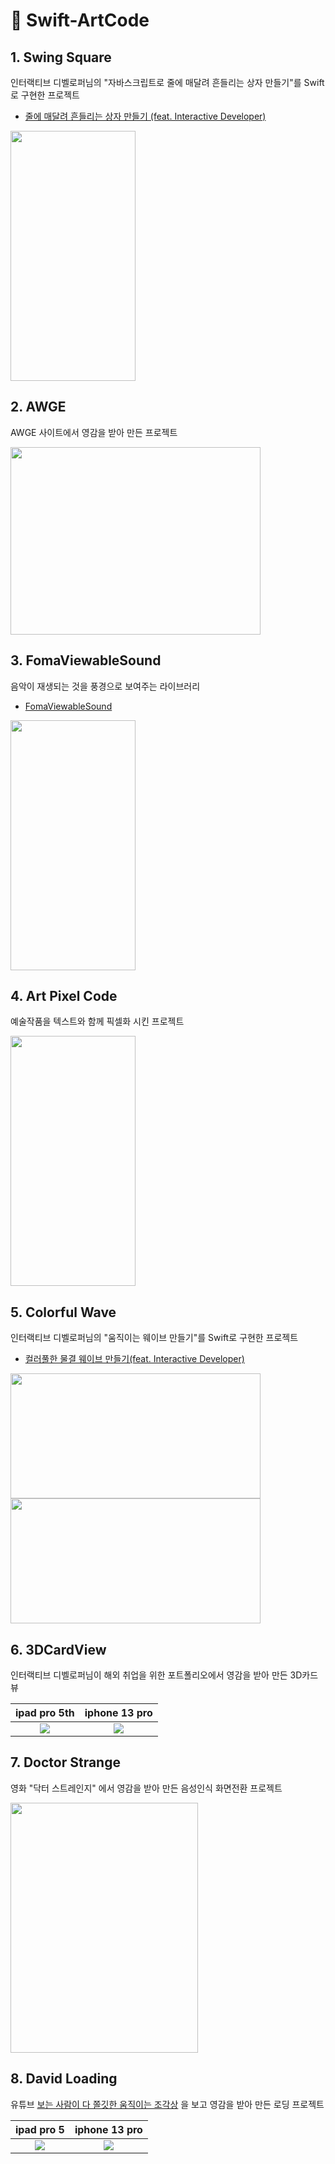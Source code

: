 # 🍎 Swift-ArtCode

## 1. Swing Square

인터랙티브 디벨로퍼님의 "자바스크립트로 줄에 매달려 흔들리는 상자 만들기"를 Swift로 구현한 프로젝트

- [줄에 매달려 흔들리는 상자 만들기 (feat. Interactive Developer)](https://fomaios.tistory.com/entry/Swift-%EC%A4%84%EC%97%90-%EB%A7%A4%EB%8B%AC%EB%A0%A4-%ED%9D%94%EB%93%A4%EB%A6%AC%EB%8A%94-%EC%83%81%EC%9E%90-%EB%A7%8C%EB%93%A4%EA%B8%B0-feat-Interactive-Developer)

<img src="https://user-images.githubusercontent.com/47676921/143278893-41a05054-9afe-4e66-8b33-ef3b0ccb0f27.gif"  width="200" height="400">

## 2. AWGE

AWGE 사이트에서 영감을 받아 만든 프로젝트

<img src="https://user-images.githubusercontent.com/47676921/130920914-b4c6a235-6f08-4a42-b175-1fea61b833d0.gif"  width="400" height="300">

## 3. FomaViewableSound

음악이 재생되는 것을 풍경으로 보여주는 라이브러리

- [FomaViewableSound](https://github.com/fomagran/FomaViewableSound)

<img src="https://user-images.githubusercontent.com/47676921/120883516-9d916b80-c618-11eb-9948-5766c768a870.gif"  width="200" height="400">

## 4. Art Pixel Code

예술작품을 텍스트와 함께 픽셀화 시킨 프로젝트

<img src="https://user-images.githubusercontent.com/47676921/143734272-57949a0d-ce53-46a2-a7cd-77ea76a4ceef.gif"  width="200" height="400">

## 5. Colorful Wave

인터랙티브 디벨로퍼님의 "움직이는 웨이브 만들기"를 Swift로 구현한 프로젝트

- [컬러풀한 물결 웨이브 만들기(feat. Interactive Developer)](https://fomaios.tistory.com/entry/Creative-Coding-%EC%BB%AC%EB%9F%AC%ED%92%80%ED%95%9C-%EB%AC%BC%EA%B2%B0-%EC%9B%A8%EC%9D%B4%EB%B8%8C-%EB%A7%8C%EB%93%A4%EA%B8%B0feat-Interactive-Developer)  

<img src="https://user-images.githubusercontent.com/47676921/144575570-06d934c4-4aab-4019-98de-8a11cc489e04.gif"  width="400" height="200">

<img src="https://user-images.githubusercontent.com/47676921/144745735-1f795799-b529-448b-804a-0e12dee89cd5.gif"  width="400" height="200">

## 6. 3DCardView

인터랙티브 디벨로퍼님이 해외 취업을 위한 포트폴리오에서 영감을 받아 만든 3D카드 뷰

ipad pro 5th            |  iphone 13 pro
:-------------------------:|:-------------------------:
![](https://user-images.githubusercontent.com/47676921/147451696-6b363d59-5775-44a8-b602-ef000c9ac5c2.gif)  |  ![](https://user-images.githubusercontent.com/47676921/147451723-83a6749c-e27f-47c8-8c6b-f6893abe68ab.gif)

## 7. Doctor Strange

영화 "닥터 스트레인지" 에서 영감을 받아 만든 음성인식 화면전환 프로젝트

<img src="https://user-images.githubusercontent.com/47676921/146736284-4fe0917e-4dc3-4593-9afd-5a2ad9f40f5b.gif"  width="300" height="400">

## 8. David Loading

유튜브 [보는 사람이 다 쫄깃한 움직이는 조각상](https://www.youtube.com/watch?v=gr3FbgfUhns) 을 보고 영감을 받아 만든 로딩 프로젝트

ipad pro 5            |  iphone 13 pro
:-------------------------:|:-------------------------:
![](https://user-images.githubusercontent.com/47676921/147450991-8e8f17d7-334e-4bf5-8858-7de960102c72.gif)  |  ![](https://user-images.githubusercontent.com/47676921/147450931-1cd903ca-8a5b-4b18-946e-f3023542b79e.gif)

